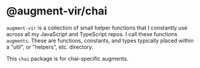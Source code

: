 # @augment-vir/chai

`augment-vir` is a collection of small helper functions that I constantly use across all my JavaScript and TypeScript repos. I call these functions `augments`. These are functions, constants, and types typically placed within a "util", or "helpers", etc. directory.

This `chai` package is for chai-specific augments.
